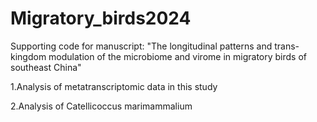 # Migratory_birds2024
Supporting code for manuscript: "The longitudinal patterns and trans-kingdom modulation of the microbiome and virome in migratory birds of southeast China"

1.Analysis of metatranscriptomic data in this study

2.Analysis of Catellicoccus marimammalium
